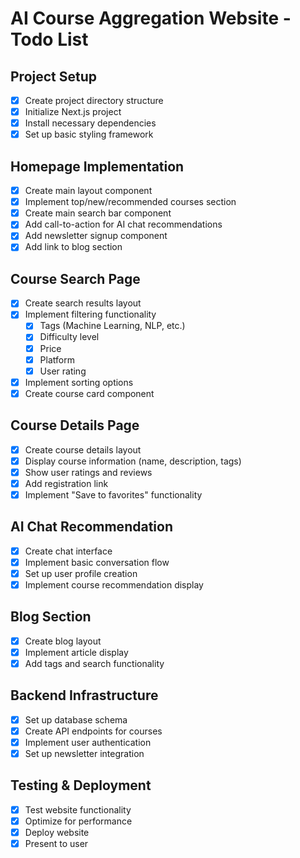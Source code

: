 # AI Course Aggregation Website - Todo List

## Project Setup
- [x] Create project directory structure
- [x] Initialize Next.js project
- [x] Install necessary dependencies
- [x] Set up basic styling framework

## Homepage Implementation
- [x] Create main layout component
- [x] Implement top/new/recommended courses section
- [x] Create main search bar component
- [x] Add call-to-action for AI chat recommendations
- [x] Add newsletter signup component
- [x] Add link to blog section

## Course Search Page
- [x] Create search results layout
- [x] Implement filtering functionality
  - [x] Tags (Machine Learning, NLP, etc.)
  - [x] Difficulty level
  - [x] Price
  - [x] Platform
  - [x] User rating
- [x] Implement sorting options
- [x] Create course card component

## Course Details Page
- [x] Create course details layout
- [x] Display course information (name, description, tags)
- [x] Show user ratings and reviews
- [x] Add registration link
- [x] Implement "Save to favorites" functionality

## AI Chat Recommendation
- [x] Create chat interface
- [x] Implement basic conversation flow
- [x] Set up user profile creation
- [x] Implement course recommendation display

## Blog Section
- [x] Create blog layout
- [x] Implement article display
- [x] Add tags and search functionality

## Backend Infrastructure
- [x] Set up database schema
- [x] Create API endpoints for courses
- [x] Implement user authentication
- [x] Set up newsletter integration

## Testing & Deployment
- [x] Test website functionality
- [x] Optimize for performance
- [x] Deploy website
- [x] Present to user
